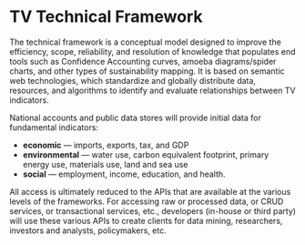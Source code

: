 # TV Technical Framework

The technical framework is a conceptual model designed to improve the efficiency, scope, reliability, and resolution of knowledge that populates end tools such as Confidence Accounting curves, amoeba diagrams/spider charts, and other types of sustainability mapping. It is based on semantic web technologies, which standardize and globally distribute data, resources, and algorithms to identify and evaluate relationships between TV indicators.

National accounts and public data stores will provide initial data for fundamental indicators:

* **economic** — imports, exports, tax, and GDP
* **environmental** — water use, carbon equivalent footprint, primary energy use, materials use, land and sea use
* **social** — employment, income, education, and health.

All access is ultimately reduced to the APIs that are available at the various levels of the frameworks. For accessing raw or processed data, or CRUD services, or transactional services, etc., developers (in-house or third party) will use these various APIs to create clients for data mining, researchers, investors and analysts, policymakers, etc.
